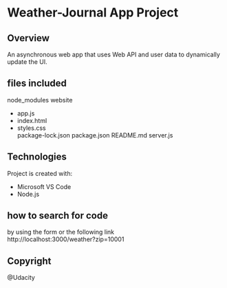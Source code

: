 # Weather-Journal App Project

## Overview

An asynchronous web app that uses Web API and user data to dynamically update the UI.

## files included

node_modules
website

- app.js
- index.html
- styles.css  
  package-lock.json
  package.json
  README.md
  server.js

## Technologies

Project is created with:

- Microsoft VS Code
- Node.js

## how to search for code

by using the form or the following link  
http://localhost:3000/weather?zip=10001

## Copyright

@Udacity
